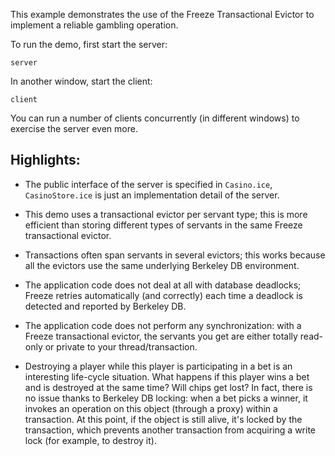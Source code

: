 This example demonstrates the use of the Freeze Transactional Evictor to
implement a reliable gambling operation.

To run the demo, first start the server:
```
server
```

In another window, start the client:
```
client
```

You can run a number of clients concurrently (in different windows) to exercise
the server even more.

## Highlights:

* The public interface of the server is specified in `Casino.ice`,
  `CasinoStore.ice` is just an implementation detail of the server.

* This demo uses a transactional evictor per servant type; this is more
  efficient than storing different types of servants in the same Freeze
  transactional evictor.

* Transactions often span servants in several evictors; this works because all
  the evictors use the same underlying Berkeley DB environment.

* The application code does not deal at all with database deadlocks; Freeze
  retries automatically (and correctly) each time a deadlock is detected and
  reported by Berkeley DB.

* The application code does not perform any synchronization: with a Freeze
  transactional evictor, the servants you get are either totally read-only or
  private to your thread/transaction.

* Destroying a player while this player is participating in a bet is an
  interesting life-cycle situation. What happens if this player wins a bet and
  is destroyed at the same time? Will chips get lost? In fact, there is no issue
  thanks to Berkeley DB locking: when a bet picks a winner, it invokes an
  operation on this object (through a proxy) within a transaction. At this
  point, if the object is still alive, it's locked by the transaction, which
  prevents another transaction from acquiring a write lock (for example, to
  destroy it).
